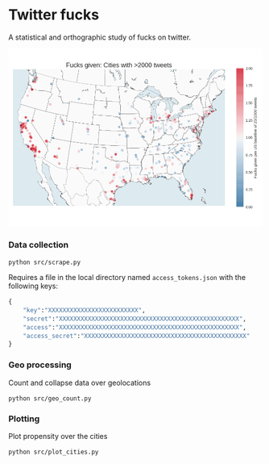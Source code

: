 # Twitter fucks

A statistical and orthographic study of fucks on twitter.

![Fuck_per_city](figures/fucks_given_per_city.png "Fucks per city")

### Data collection

    python src/scrape.py

Requires a file in the local directory named `access_tokens.json` with the following keys:

``` python
{
    "key":"XXXXXXXXXXXXXXXXXXXXXXXXX",
    "secret":"XXXXXXXXXXXXXXXXXXXXXXXXXXXXXXXXXXXXXXXXXXXXXXXXXX",
    "access":"XXXXXXXXXXXXXXXXXXXXXXXXXXXXXXXXXXXXXXXXXXXXXXXXXX",
    "access_secret":"XXXXXXXXXXXXXXXXXXXXXXXXXXXXXXXXXXXXXXXXXXXXX"
}
```

### Geo processing

Count and collapse data over geolocations

    python src/geo_count.py
    
### Plotting

Plot propensity over the cities

    python src/plot_cities.py